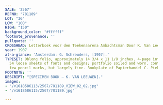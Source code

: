 ```yaml
---
SALE: '2567'
REFNO: "781189"
LOT: "36"
LOW: "100"
HIGH: "150"
background_color: "#ffffff"
footnote_provenance: ''
pullquote: ''
CROSSHEAD: Letterboek voor den Teekenaarena Ambachtsman Door K. Van Leeuwen.
year: 1907
at-a-glance: 'Amsterdam: G. Schreuders, [1907].'
TYPESET: Oblong folio, approximately 14 3/4 x 11 1/8 inches, 4-page introduction,
  54 loose sheets of fonts and designs; portfolio soiled and worn, contents with a
  few pencil marks, but largely fine. Bookplate of Papierhandel C. Piekart, Amsterdam.
FOOTNOTE: ''
DESCRIPT: "[SPECIMEN BOOK — K. VAN LEEUWEN]."
images:
- "/v1618586113/2567/781189_VIEW_02_02.jpg"
- "/v1618586115/2567/781189.jpg"

---
```

